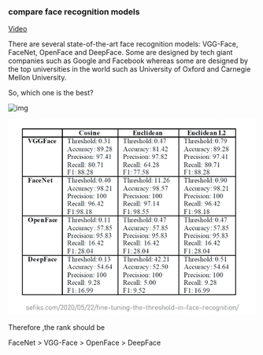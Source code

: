 ### compare face recognition models

[Video](https://www.youtube.com/watch?v=i_MOwvhbLdI&feature=youtu.be)


There are several state-of-the-art face recognition models: VGG-Face, FaceNet, OpenFace and DeepFace. 
Some are designed by tech giant companies such as Google and Facebook whereas 
some are designed by the top universities in the world such as University of Oxford and Carnegie Mellon University. 

So, which one is the best? 


![img](https://i2.wp.com/sefiks.com/wp-content/uploads/2020/06/face-models-distributions.png?ssl=1)

![img](/notebooks/table1.png)

Therefore ,the rank should be 

FaceNet >  VGG-Face >  OpenFace >  DeepFace

